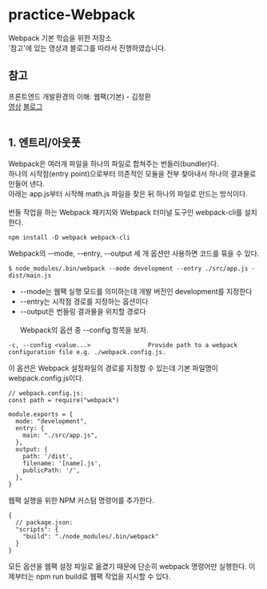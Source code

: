 # practice-Webpack
Webpack 기본 학습을 위한 저장소<br>
'참고'에 있는 영상과 블로그를 따라서 진행하였습니다.

## 참고
프론트엔드 개발환경의 이해: 웹팩(기본) - 김정환<br>
[영상](https://youtu.be/bBYrpK5gjk0)
[블로그](https://jeonghwan-kim.github.io/series/2019/12/10/frontend-dev-env-webpack-basic.html)
<br><br>

## 1. 엔트리/아웃풋
Webpack은 여러개 파일을 하나의 파일로 합쳐주는 번들러(bundler)다.<br>
하나의 시작점(entry point)으로부터 의존적인 모듈을 전부 찾아내서 하나의 결과물로 만들어 낸다.<br>
아래는 app.js부터 시작해 math.js 파일을 찾은 뒤 하나의 파일로 만드는 방식이다.
<br><br>
번들 작업을 하는 Webpack 패키지와 Webpack 터미널 도구인 webpack-cli를 설치한다.
```
npm install -D webpack webpack-cli
```
Webpack의 --mode, --entry, --output 세 개 옵션만 사용하면 코드를 묶을 수 있다.
```
$ node_modules/.bin/webpack --mode development --entry ./src/app.js - dist/main.js
```
* --mode는 웹팩 실행 모드를 의미하는데 개발 버전인 development를 지정한다
* --entry는 시작점 경로를 지정하는 옵션이다
* --output은 번들링 결과물을 위치할 경로다
<br><br>
Webpack의 옵션 중 --config 항목을 보자.
```
-c, --config <value...>                Provide path to a webpack configuration file e.g. ./webpack.config.js.
```
이 옵션은 Webpack 설정파일의 경로를 지정할 수 있는데 기본 파일명이 webpack.config.js이다.
<br>
```
// webpack.config.js:
const path = require("webpack")

module.exports = {
  mode: "development",
  entry: {
    main: "./src/app.js",
  },
  output: {
    path: '/dist',
    filename: '[name].js',
    publicPath: '/',
  },
}
```
웹팩 실행을 위한 NPM 커스텀 명령어를 추가한다.
```
{
  // package.json:
  "scripts": {
    "build": "./node_modules/.bin/webpack"
  }
}
```
모든 옵션을 웹팩 설정 파일로 옮겼기 때문에 단순히 webpack 명령어만 실행한다. 이제부터는 npm run build로 웹팩 작업을 지시할 수 있다.
